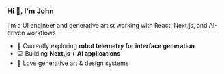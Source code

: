 ### Hi 👋, I'm John

I'm a UI engineer and generative artist working with React, Next.js, and AI-driven workflows

- 🌱 Currently exploring **robot telemetry for interface generation**
- 💻 Building **Next.js + AI applications**
- 🎨 Love generative art & design systems
